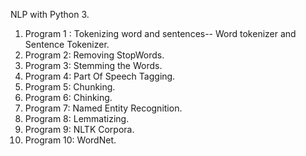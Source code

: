 NLP with Python 3.

1. Program 1 : Tokenizing word and sentences-- Word tokenizer and Sentence Tokenizer.
2. Program 2:  Removing StopWords.
3. Program 3:  Stemming the Words.  
4. Program 4:  Part Of Speech Tagging.
5. Program 5:  Chunking.
6. Program 6:  Chinking.
7. Program 7:  Named Entity Recognition.
8. Program 8:  Lemmatizing.
9. Program 9:  NLTK Corpora.
10. Program 10: WordNet.

